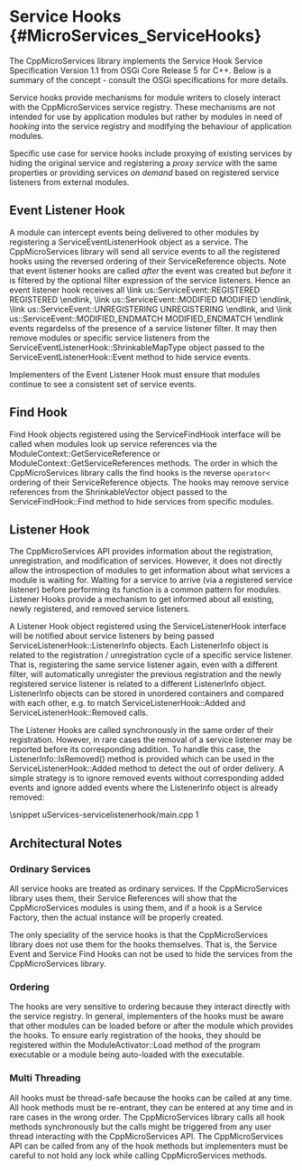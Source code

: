 Service Hooks    {#MicroServices_ServiceHooks}
=============

The CppMicroServices library implements the Service Hook Service Specification Version 1.1 from
OSGi Core Release 5 for C++. Below is a summary of the concept - consult the OSGi specifications
for more details.

Service hooks provide mechanisms for module writers to closely interact with the CppMicroServices
service registry. These mechanisms are not intended for use by application modules but rather
by modules in need of *hooking* into the service registry and modifying the behaviour of
application modules.

Specific use case for service hooks include proxying of existing services by hiding the original
service and registering a *proxy service* with the same properties or providing services
*on demand* based on registered service listeners from external modules.

## Event Listener Hook

A module can intercept events being delivered to other modules by registering a ServiceEventListenerHook
object as a service. The CppMicroServices library will send all service events to all the registered
hooks using the reversed ordering of their ServiceReference objects. Note that event listener hooks
are called *after* the event was created but *before* it is filtered by the optional filter expression
of the service listeners. Hence an event listener hook receives all \link us::ServiceEvent::REGISTERED
REGISTERED \endlink, \link us::ServiceEvent::MODIFIED MODIFIED \endlink, \link us::ServiceEvent::UNREGISTERING
UNREGISTERING \endlink, and \link us::ServiceEvent::MODIFIED_ENDMATCH MODIFIED_ENDMATCH \endlink events
regardelss of the presence of a service listener filter. It may then remove modules or specific
service listeners from the ServiceEventListenerHook::ShrinkableMapType object passed to the
ServiceEventListenerHook::Event method to hide
service events.

Implementers of the Event Listener Hook must ensure that modules continue to see a consistent set of
service events.

## Find Hook

Find Hook objects registered using the ServiceFindHook interface will be called when modules look up
service references via the ModuleContext::GetServiceReference or ModuleContext::GetServiceReferences
methods. The order in which the CppMicroServices library calls the find hooks is the reverse `operator<`
ordering of their ServiceReference objects. The hooks may remove service references from the
ShrinkableVector object passed to the ServiceFindHook::Find method to hide services from specific modules.

## Listener Hook

The CppMicroServices API provides information about the registration, unregistration, and modification
of services. However, it does not directly allow the introspection of modules to get information about
what services a module is waiting for. Waiting for a service to arrive (via a registered service listener)
before performing its function is a common pattern for modules. Listener Hooks provide a mechanism to
get informed about all existing, newly registered, and removed service listeners.

A Listener Hook object registered using the ServiceListenerHook interface will be notified about service
listeners by being passed ServiceListenerHook::ListenerInfo objects. Each ListenerInfo object is related to
the registration / unregistration cycle of a specific service listener. That is, registering the same service
listener again, even with a different filter, will automatically unregister the previous registration and
the newly registered service listener is related to a different ListenerInfo object. ListenerInfo objects
can be stored in unordered containers and compared with each other, e.g. to match ServiceListenerHook::Added
and ServiceListenerHook::Removed calls.

The Listener Hooks are called synchronously in the same order of their registration. However, in rare cases
the removal of a service listener may be reported before its corresponding addition. To handle this case,
the ListenerInfo::IsRemoved() method is provided which can be used in the ServiceListenerHook::Added
method to detect the out of order delivery. A simple strategy is to ignore removed events without
corresponding added events and ignore added events where the ListenerInfo object is already removed:

\snippet uServices-servicelistenerhook/main.cpp 1

## Architectural Notes

### Ordinary Services

All service hooks are treated as ordinary services. If the CppMicroServices library uses them, their
Service References will show that the CppMicroServices modules is using them, and if a hook is a
Service Factory, then the actual instance will be properly created.

The only speciality of the service hooks is that the CppMicroServices library does not use them for
the hooks themselves. That is, the Service Event and Service Find Hooks can not be used to hide the
services from the CppMicroServices library.

### Ordering

The hooks are very sensitive to ordering because they interact directly with the service registry.
In general, implementers of the hooks must be aware that other modules can be loaded before or after
the module which provides the hooks. To ensure early registration of the hooks, they should be registered
within the ModuleActivator::Load method of the program executable or a module being auto-loaded with
the executable.

### Multi Threading

All hooks must be thread-safe because the hooks can be called at any time. All hook methods must be
re-entrant, they can be entered at any time and in rare cases in the wrong order. The CppMicroServices
library calls all hook methods synchronously but the calls might be triggered from any user thread
interacting with the CppMicroServices API. The CppMicroServices API can be called from any of the
hook methods but implementers must be careful to not hold any lock while calling CppMicroServices methods.
